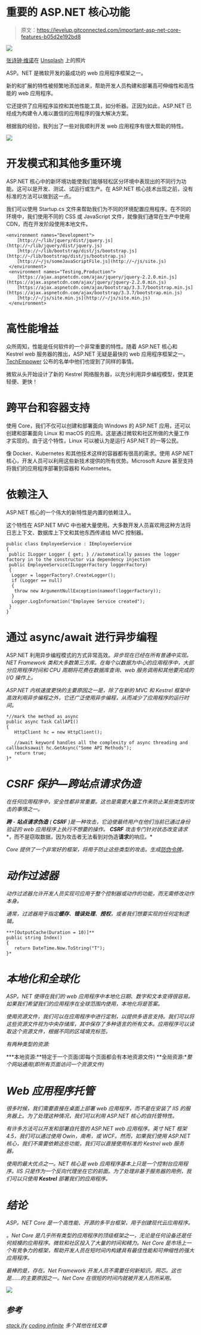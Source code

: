 # 重要的 ASP.NET 核心功能

> 原文：<https://levelup.gitconnected.com/important-asp-net-core-features-b05d2e192bd8>

![](img/51eb7e8019b3d7b14b67a524a3d219a4.png)

[张诗钟·维诺](https://unsplash.com/@johnyvino?utm_source=unsplash&utm_medium=referral&utm_content=creditCopyText)在 [Unsplash](https://unsplash.com/?utm_source=unsplash&utm_medium=referral&utm_content=creditCopyText) 上的照片

ASP。NET 是微软开发的最成功的 web 应用程序框架之一。

新的和扩展的特性被频繁地添加进来，帮助开发人员构建和部署高可伸缩性和高性能的 web 应用程序。

它还提供了应用程序监控和其他性能工具，如分析器。正因为如此，ASP.NET 已经成为构建令人难以置信的应用程序的强大解决方案。

根据我的经验，我列出了一些对我顺利开发 web 应用程序有很大帮助的特性。

![](img/589d7de040ff31a24d42e1da60ddca34.png)

# 开发模式和其他多重环境

ASP.NET 核心中的新环境功能使我们能够轻松区分环境中表现出的不同行为功能。这可以是开发、测试、试运行或生产。在 ASP.NET 核心技术出现之前，没有标准的方法可以做到这一点。

我们可以使用 Startup.cs 文件来帮助我们为不同的环境配置应用程序。在不同的环境中，我们使用不同的 CSS 或 JavaScript 文件，就像我们通常在生产中使用 CDN，而在开发阶段使用本地文件。

```
<environment names="Development">
    [http://~/lib/jquery/dist/jquery.js](http://~/lib/jquery/dist/jquery.js)
    [http://~/lib/bootstrap/dist/js/bootstrap.js](http://~/lib/bootstrap/dist/js/bootstrap.js)
    [http://~/js/someJavaScriptFile.js](http://~/js/site.js)
 </environment>
 <environment names="Testing,Production">
    [https://ajax.aspnetcdn.com/ajax/jquery/jquery-2.2.0.min.js](https://ajax.aspnetcdn.com/ajax/jquery/jquery-2.2.0.min.js)
    [https://ajax.aspnetcdn.com/ajax/bootstrap/3.3.7/bootstrap.min.js](https://ajax.aspnetcdn.com/ajax/bootstrap/3.3.7/bootstrap.min.js)
    [http://~/js/site.min.js](http://~/js/site.min.js)
 </environment>
```

# 高性能增益

众所周知，性能是任何软件的一个非常重要的特性。随着 ASP.NET 核心和 Kestrel web 服务器的推出，ASP.NET 无疑是最快的 web 应用程序框架之一。 [TechEmpower](https://www.techempower.com/blog/2016/11/16/framework-benchmarks-round-13/) 公布的名单中他们也提到了同样的事情。

微软从头开始设计了新的 Kestrel 网络服务器，以充分利用异步编程模型，使其更轻便、更快！

# 跨平台和容器支持

使用 Core，我们不仅可以创建和部署面向 Windows 的 ASP.NET 应用，还可以创建和部署面向 Linux 和 macOS 的应用。这是通过微软和社区所做的大量工作才实现的。由于这个特性，Linux 可以被认为是运行 ASP.NET 的一等公民。

像 Docker、Kubernetes 和其他技术这样的容器都有很高的需求。使用 ASP.NET 核心，开发人员可以利用这些新技术提供的所有优势。Microsoft Azure 甚至支持将我们的应用程序部署到容器和 Kubernetes。

# 依赖注入

ASP.NET 核心的一个伟大的新特性是内置的依赖注入。

这个特性在 ASP.NET MVC 中也被大量使用。大多数开发人员喜欢用这种方法将日志上下文、数据库上下文和其他东西传递给 MVC 控制器。

```
public class EmployeeService : IEmployeeService
{
 public ILogger Logger { get; } //automatically passes the logger factory in to the constructor via dependency injection
 public EmployeeService(ILoggerFactory loggerFactory)
 {
  Logger = loggerFactory?.CreateLogger();
  if (Logger == null)
  {
   throw new ArgumentNullException(nameof(loggerFactory));
  }
  Logger.LogInformation("Employee Service created");
 }
}
```

# 通过 async/await 进行异步编程

ASP.NET 利用异步编程模式的方式非常高效。*异步现在已经在所有普通中实现。NET Framework 类和大多数第三方库。在每个以数据为中心的应用程序中，大部分应用程序时间和 CPU 周期将花费在数据库查询、web 服务调用和其他要完成的 I/O 操作上。*

*ASP.NET 内核速度更快的主要原因之一是，除了在新的 MVC 和 Kestrel 框架中高效利用异步编程之外，它还广泛使用异步编程，从而减少了应用程序的运行时间。*

```
*//mark the method as async
public async Task CallAPI()
{
   HttpClient hc = new HttpClient();

   //await keyword handles all the complexity of async threading and callbacksawait hc.GetAsync("Some API Methods");
   return true;
}*
```

# *CSRF 保护—跨站点请求伪造*

*在任何应用程序中，安全性都非常重要。这也是需要大量工作来防止某些类型的攻击的事情之一。*

***跨** - **站点请求伪造** ( **CSRF** )是一种攻击，它迫使最终用户在他们当前已通过身份验证的 web 应用程序上执行不想要的操作。 **CSRF** 攻击专门针对状态改变**请求**，而不是窃取数据，因为攻击者无法看到对伪造**请求**的响应。*

*Core 提供了一个非常好的框架，将用于防止这些类型的攻击。生成[防伪令牌](https://docs.microsoft.com/en-us/aspnet/core/security/anti-request-forgery?view=aspnetcore-3.1)。*

# *动作过滤器*

*动作过滤器允许开发人员实现可应用于整个控制器或动作的功能，而无需修改动作本身。*

*通常，过滤器用于指定**缓存**、**错误处理**、**授权**，或者我们想要实现的任何定制逻辑。*

```
***[OutputCache(Duration = 10)]**
public string Index()
{
   return DateTime.Now.ToString("T");
}*
```

# *本地化和全球化*

*ASP。NET 使得在我们的 web 应用程序中本地化日期、数字和文本变得很容易。如果我们希望我们的应用程序在全球范围内使用，本地化将是答案。*

*使用资源文件，我们可以在应用程序中进行定制，以提供多语言支持。我们可以将这些资源文件视为中央存储库，其中保存了多种语言的所有文本。应用程序可以读取这个资源文件，根据不同的区域填充标签。*

*有两种类型的资源:*

***本地资源:**特定于一个页面(即每个页面都会有本地资源文件)
**全局资源:**整个网站通用(即所有页面访问一个资源文件)*

# *Web 应用程序托管*

*很多时候，我们需要直接在桌面上部署 web 应用程序，而不是在安装了 IIS 的服务器上。为了处理这种情况，我们可以利用 ASP.NET 核心的自托管特性。*

*有许多方法可以开发和部署自托管的 ASP.NET web 应用程序。英寸 NET 框架 4.5，我们可以通过使用 Owin，南希，或 WCF。然而，如果我们使用 ASP.NET 核心，我们不需要依赖这些功能，我们可以直接使用标准的 Kestrel web 服务器。*

*使用的最大优点之一。NET 核心是 web 应用程序基本上只是一个控制台应用程序。IIS 只是作为一个反向代理坐在它的前面。为了处理非基于服务器的用例，我们可以只使用 **Kestrel** 部署我们的应用程序。*

# ***结论***

*ASP。NET Core 是一个高性能、开源的多平台框架，用于创建现代云应用程序。*

*。Net Core 是几乎所有类型的应用程序的顶级框架之一，无论是任何设备还是任何规模的应用程序。微软和社区投入了大量的时间和精力。Net Core 是市场上一个有竞争力的框架，帮助开发人员在短时间内构建具有最佳性能和可伸缩性的强大应用程序。*

*最棒的是，存在。Net Framework 开发人员不需要任何新知识。网芯。这也是……的主要原因之一。Net Core 在很短的时间内就被开发人员所采用。*

*![](img/ae8e512ca424b76130a0d45a53d6a7a5.png)*

## *参考*

*[stack ify](https://stackify.com/asp-net-core-features/)
[coding infinite](https://codinginfinite.com/top-10-asp-net-core-features-need-know/)
多个其他在线文章*